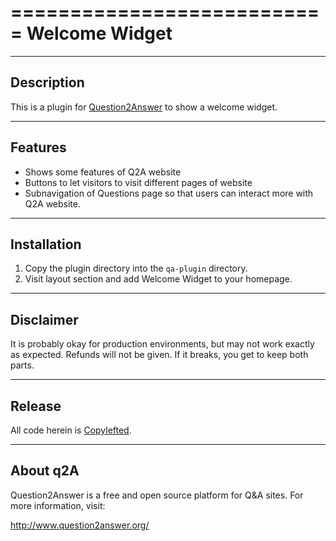 ===========================
Welcome Widget
===========================
-----------
Description
-----------
This is a plugin for [Question2Answer][Q2A] to show a welcome widget.

--------
Features
--------
- Shows some features of Q2A website
- Buttons to let visitors to visit different pages of website 
- Subnavigation of Questions page so that users can interact more with Q2A website.

----------
Installation
----------
 1. Copy the plugin directory into the `qa-plugin` directory.
 1. Visit layout section and add Welcome Widget to your homepage.

----------
Disclaimer
----------
It is probably okay for production environments, but may not work exactly as expected.  Refunds will not be given.  If it breaks, you get to keep both parts.

-------
Release
-------
All code herein is [Copylefted][copylefted].

---------
About q2A
---------
Question2Answer is a free and open source platform for Q&A sites. For more information, visit:

http://www.question2answer.org/

[copylefted]: http://en.wikipedia.org/wiki/Copyleft
[Q2A]: http://www.question2answer.com
